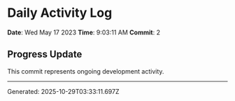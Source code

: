 # Daily Activity Log

**Date**: Wed May 17 2023
**Time**: 9:03:11 AM
**Commit**: 2

## Progress Update

This commit represents ongoing development activity.

---
Generated: 2025-10-29T03:33:11.697Z
